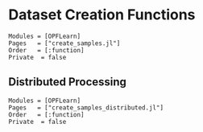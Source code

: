 # Dataset Creation Functions

```@autodocs
Modules = [OPFLearn]
Pages   = ["create_samples.jl"]
Order   = [:function]
Private  = false
```

## Distributed Processing
```@autodocs
Modules = [OPFLearn]
Pages   = ["create_samples_distributed.jl"]
Order   = [:function]
Private  = false
```